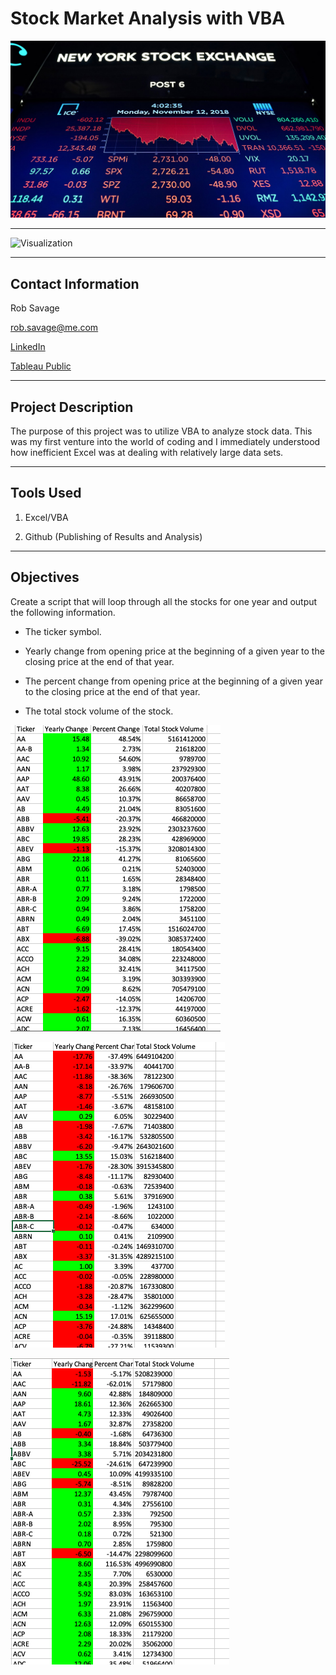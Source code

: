 # Stock Market Analysis with VBA

![Stock Market](Images/stock-market-thumb.jpg)

---

![Visualization](Images/excel-gif-1.gif "Code Walkthrough")

---

## Contact Information

Rob Savage 

rob.savage@me.com

[LinkedIn](https://www.linkedin.com/in/robsavage/)


[Tableau Public](https://public.tableau.com/profile/rob.savage)

---

## Project Description

The purpose of this project was to utilize VBA to analyze stock data. This was my first venture into the world of coding and I immediately understood how inefficient Excel was at dealing with relatively large data sets.

---

## Tools Used

1. Excel/VBA

2. Github (Publishing of Results and Analysis)


---

## Objectives

Create a script that will loop through all the stocks for one year and output the following information.


- The ticker symbol.


- Yearly change from opening price at the beginning of a given year to the closing price at the end of that year.


- The percent change from opening price at the beginning of a given year to the closing price at the end of that year.


- The total stock volume of the stock.


![Visualization](Images/2014.png "2014")

![Visualization](Images/2015.png "2015")

![Visualization](Images/2016.png "2016")

